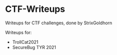 # CTF-Writeups
Writeups for CTF challenges, done by StrixGoldhorn

Writeups for:
- TrollCat2021
- SecureBug TYR 2021
